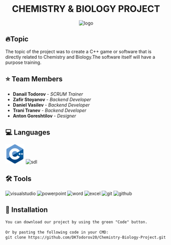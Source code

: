 <h1 align = center> CHEMISTRY & BIOLOGY PROJECT </h1>
<p align = "center">
<img src = "" width = "400px" alt = "logo">
</p>

## 🔥Topic
The topic of the project was to create a C++ game or software that is directly related to Chemistry and Biology.The software itself will have a purpose training.
## ⭐ Team Members
* **Danail Todorov** - *SCRUM Trainer* 
 * **Zafir Stoyanov** - *Backend Developer* 
* **Daniel Vasilev** - *Backend Developer*
* **Trani Tranev** - *Backend Developer* 
* **Anton Goreshtilov** - *Designer* 
## 💻 Languages
<p align = "left"
<a><img src="https://raw.githubusercontent.com/devicons/devicon/master/icons/cplusplus/cplusplus-original.svg" alt="cplusplus" width="60" height="60"/> </a>
<a><img src="https://upload.wikimedia.org/wikipedia/commons/thumb/1/16/Simple_DirectMedia_Layer%2C_Logo.svg/1200px-Simple_DirectMedia_Layer%2C_Logo.svg.png" alt="sdl" width="100" height="60"/> </a>
</p>

## 🛠️ Tools
<p align = "left">
<a><img src="https://upload.wikimedia.org/wikipedia/commons/thumb/5/59/Visual_Studio_Icon_2019.svg/2060px-Visual_Studio_Icon_2019.svg.png" alt="visualstudio" width="60" height="60"/> </a>
<a><img src="https://upload.wikimedia.org/wikipedia/commons/thumb/0/0d/Microsoft_Office_PowerPoint_%282019%E2%80%93present%29.svg/1200px-Microsoft_Office_PowerPoint_%282019%E2%80%93present%29.svg.png" alt="powerpoint" width="61" height="58"/> </a>
<a><img src="https://upload.wikimedia.org/wikipedia/commons/thumb/f/fd/Microsoft_Office_Word_%282019%E2%80%93present%29.svg/1200px-Microsoft_Office_Word_%282019%E2%80%93present%29.svg.png" alt="word" width="61" height="58"/> </a>
<a><img src="https://upload.wikimedia.org/wikipedia/commons/thumb/7/73/Microsoft_Excel_2013-2019_logo.svg/1200px-Microsoft_Excel_2013-2019_logo.svg.png" alt="excel" width="61" height="58"/> </a>
<a><img src="https://avatars.githubusercontent.com/u/18133?s=200&v=4" alt="git" width="61" height="58"/> </a>
<a><img src="https://cdn-icons-png.flaticon.com/512/25/25231.png" alt="github" width="61" height="58"/> </a>
</p>

## 🧰 Installation
```
You can download our project by using the green "Code" button.

Or by pasting the following code in your CMD:
git clone https://github.com/DKTodorov20/Chemistry-Biology-Project.git
```
